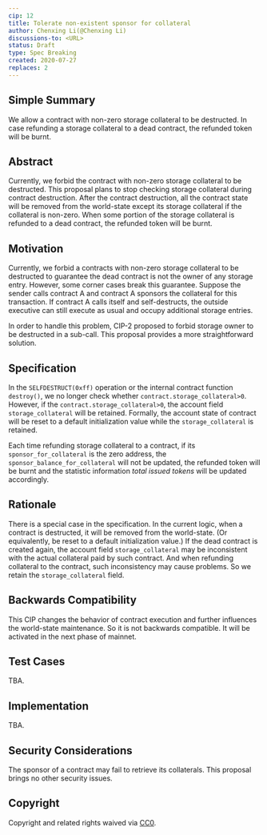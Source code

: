 ```yaml
---
cip: 12
title: Tolerate non-existent sponsor for collateral
author: Chenxing Li(@Chenxing Li)
discussions-to: <URL>
status: Draft
type: Spec Breaking
created: 2020-07-27
replaces: 2
---
```


<!--You can leave these HTML comments in your merged CIP and delete the visible duplicate text guides, they will not appear and may be helpful to refer to if you edit it again. This is the suggested template for new CIPs. Note that a CIP number will be assigned by an editor. When opening a pull request to submit your CIP, please use an abbreviated title in the filename, `CIP-draft_title_abbrev.md`. The title should be 44 characters or less.-->

## Simple Summary
<!--"If you can't explain it simply, you don't understand it well enough." Provide a simplified and layman-accessible explanation of the CIP.-->
We allow a contract with non-zero storage collateral to be destructed. In case refunding a storage collateral to a dead contract, the refunded token will be burnt. 

## Abstract
<!--A short (~200 word) description of the technical issue being addressed.-->
Currently, we forbid the contract with non-zero storage collateral to be destructed. This proposal plans to stop checking storage collateral during contract destruction. After the contract destruction, all the contract state will be removed from the world-state except its storage collateral if the collateral is non-zero. When some portion of the storage collateral is refunded to a dead contract, the refunded token will be burnt. 

## Motivation
<!--The motivation is critical for CIPs that want to change the Conflux protocol. It should clearly explain why the existing protocol specification is inadequate to address the problem that the CIP solves. CIP submissions without sufficient motivation may be rejected outright.-->
Currently, we forbid a contracts with non-zero storage collateral to be destructed to guarantee the dead contract is not the owner of any storage entry. However, some corner cases break this guarantee. Suppose the sender calls contract A and contract A sponsors the collateral for this transaction. If contract A calls itself and self-destructs, the outside executive can still execute as usual and occupy additional storage entries.

In order to handle this problem, CIP-2 proposed to forbid storage owner to be destructed in a sub-call. This proposal provides a more straightforward solution. 

## Specification
<!--The technical specification should describe the syntax and semantics of any new feature. The specification should be detailed enough to allow competing, interoperable implementations for any of the current Conflux platforms ([conflux-rust](https://github.com/Conflux-Chain/conflux-rust)).-->

In the `SELFDESTRUCT(0xff)` operation or the internal contract function `destroy()`, we no longer check whether `contract.storage_collateral>0`. However, if the `contract.storage_collateral>0`, the account field `storage_collateral` will be retained. Formally, the account state of contract will be reset to a default initialization value while the `storage_collateral` is retained. 

Each time refunding storage collateral to a contract, if its `sponsor_for_collateral` is the zero address, the `sponsor_balance_for_collateral` will not be updated, the refunded token will be burnt and the statistic information *total issued tokens* will be updated accordingly. 

## Rationale
<!--The rationale fleshes out the specification by describing what motivated the design and why particular design decisions were made. It should describe alternate designs that were considered and related work, e.g. how the feature is supported in other languages. The rationale may also provide evidence of consensus within the community, and should discuss important objections or concerns raised during discussion.-->

There is a special case in the specification. In the current logic, when a contract is destructed, it will be removed from the world-state. (Or equivalently, be reset to a default initialization value.) If the dead contract is created again, the account field `storage_collateral` may be inconsistent with the actual collateral paid by such contract. And when refunding collateral to the contract, such inconsistency may cause problems. So we retain the `storage_collateral` field.

## Backwards Compatibility
<!--All CIPs that introduce backwards incompatibilities must include a section describing these incompatibilities and their severity. The CIP must explain how the author proposes to deal with these incompatibilities. CIP submissions without a sufficient backwards compatibility treatise may be rejected outright.-->
This CIP changes the behavior of contract execution and further influences the world-state maintenance. So it is not backwards compatible. It will be activated in the next phase of mainnet.

## Test Cases
<!--Test cases for an implementation are mandatory for CIPs that are affecting consensus changes. Other CIPs can choose to include links to test cases if applicable.-->
TBA.

## Implementation
<!--The implementations must be completed before any CIP is given status "Final", but it need not be completed before the CIP is accepted. While there is merit to the approach of reaching consensus on the specification and rationale before writing code, the principle of "rough consensus and running code" is still useful when it comes to resolving many discussions of API details.-->
TBA.

## Security Considerations
<!--All CIPs must contain a section that discusses the security implications/considerations relevant to the proposed change. Include information that might be important for security discussions, surfaces risks and can be used throughout the life cycle of the proposal. E.g. include security-relevant design decisions, concerns, important discussions, implementation-specific guidance and pitfalls, an outline of threats and risks and how they are being addressed. CIP submissions missing the "Security Considerations" section will be rejected. a CIP cannot proceed to status "Final" without a Security Considerations discussion deemed sufficient by the reviewers.-->
The sponsor of a contract may fail to retrieve its collaterals. This proposal brings no other security issues. 

## Copyright
Copyright and related rights waived via [CC0](https://creativecommons.org/publicdomain/zero/1.0/).
